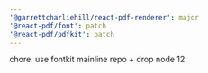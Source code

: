 ```yaml
---
'@garrettcharliehill/react-pdf-renderer': major
'@react-pdf/font': patch
'@react-pdf/pdfkit': patch
---
```


chore: use fontkit mainline repo + drop node 12
